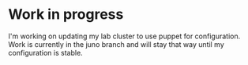 # Work in progress

I'm working on updating my lab cluster to use puppet for configuration.
Work is currently in the juno branch and will stay that way until my
configuration is stable.
